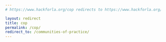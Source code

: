 ```yaml
---
# https://www.hackforla.org/cop redirects to https://www.hackforla.org/communities-of-practice

layout: redirect
title: cop
permalink: /cop/
redirect_to: /communities-of-practice/
---
```

